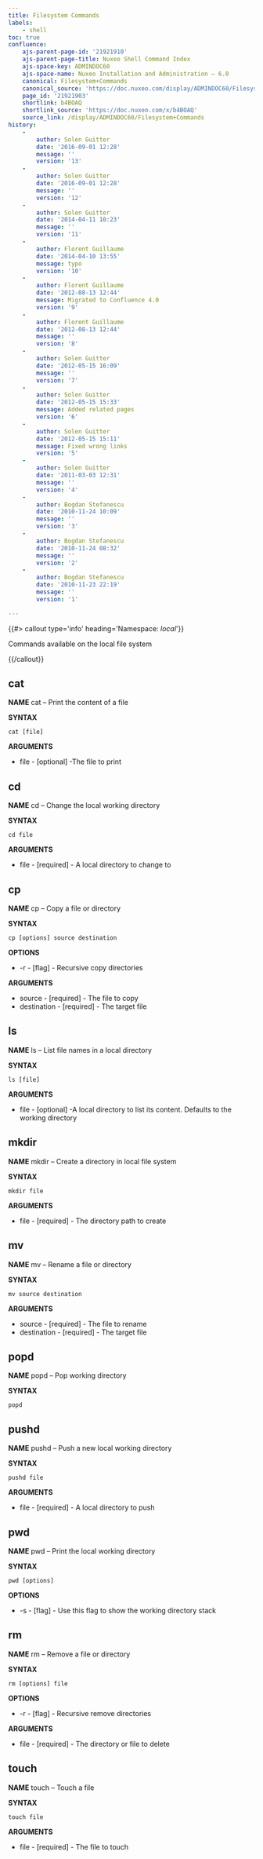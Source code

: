 ```yaml
---
title: Filesystem Commands
labels:
    - shell
toc: true
confluence:
    ajs-parent-page-id: '21921910'
    ajs-parent-page-title: Nuxeo Shell Command Index
    ajs-space-key: ADMINDOC60
    ajs-space-name: Nuxeo Installation and Administration — 6.0
    canonical: Filesystem+Commands
    canonical_source: 'https://doc.nuxeo.com/display/ADMINDOC60/Filesystem+Commands'
    page_id: '21921903'
    shortlink: b4BOAQ
    shortlink_source: 'https://doc.nuxeo.com/x/b4BOAQ'
    source_link: /display/ADMINDOC60/Filesystem+Commands
history:
    - 
        author: Solen Guitter
        date: '2016-09-01 12:28'
        message: ''
        version: '13'
    - 
        author: Solen Guitter
        date: '2016-09-01 12:28'
        message: ''
        version: '12'
    - 
        author: Solen Guitter
        date: '2014-04-11 10:23'
        message: ''
        version: '11'
    - 
        author: Florent Guillaume
        date: '2014-04-10 13:55'
        message: typo
        version: '10'
    - 
        author: Florent Guillaume
        date: '2012-08-13 12:44'
        message: Migrated to Confluence 4.0
        version: '9'
    - 
        author: Florent Guillaume
        date: '2012-08-13 12:44'
        message: ''
        version: '8'
    - 
        author: Solen Guitter
        date: '2012-05-15 16:09'
        message: ''
        version: '7'
    - 
        author: Solen Guitter
        date: '2012-05-15 15:33'
        message: Added related pages
        version: '6'
    - 
        author: Solen Guitter
        date: '2012-05-15 15:11'
        message: Fixed wrong links
        version: '5'
    - 
        author: Solen Guitter
        date: '2011-03-03 12:31'
        message: ''
        version: '4'
    - 
        author: Bogdan Stefanescu
        date: '2010-11-24 10:09'
        message: ''
        version: '3'
    - 
        author: Bogdan Stefanescu
        date: '2010-11-24 08:32'
        message: ''
        version: '2'
    - 
        author: Bogdan Stefanescu
        date: '2010-11-23 22:19'
        message: ''
        version: '1'

---
```

{{#> callout type='info' heading='Namespace: *local*'}}

Commands available on the local file system

{{/callout}}

## cat

**NAME**
cat &ndash; Print the content of a file

**SYNTAX**

```
cat [file]
```

**ARGUMENTS**

*   file - [optional] -The file to print

## cd

**NAME**
cd &ndash; Change the local working directory

**SYNTAX**

```
cd file
```

**ARGUMENTS**

*   file - [required] - A local directory to change to

## cp

**NAME**
cp &ndash; Copy a file or directory

**SYNTAX**

```
cp [options] source destination
```

**OPTIONS**

*   -r - [flag] - Recursive copy directories

**ARGUMENTS**

*   source - [required] - The file to copy
*   destination - [required] - The target file

## ls

**NAME**
ls &ndash; List file names in a local directory

**SYNTAX**

```
ls [file]
```

**ARGUMENTS**

*   file - [optional] -A local directory to list its content. Defaults to the working directory

## mkdir

**NAME**
mkdir &ndash; Create a directory in local file system

**SYNTAX**

```
mkdir file
```

**ARGUMENTS**

*   file - [required] - The directory path to create

## mv

**NAME**
mv &ndash; Rename a file or directory

**SYNTAX**

```
mv source destination
```

**ARGUMENTS**

*   source - [required] - The file to rename
*   destination - [required] - The target file

## popd

**NAME**
popd &ndash; Pop working directory

**SYNTAX**

```
popd
```

## pushd

**NAME**
pushd &ndash; Push a new local working directory

**SYNTAX**

```
pushd file
```

**ARGUMENTS**

*   file - [required] - A local directory to push

## pwd

**NAME**
pwd &ndash; Print the local working directory

**SYNTAX**

```
pwd [options]
```

**OPTIONS**

*   -s - [flag] - Use this flag to show the working directory stack

## rm

**NAME**
rm &ndash; Remove a file or directory

**SYNTAX**

```
rm [options] file
```

**OPTIONS**

*   -r - [flag] - Recursive remove directories

**ARGUMENTS**

*   file - [required] - The directory or file to delete

## touch

**NAME**
touch &ndash; Touch a file

**SYNTAX**

```
touch file
```

**ARGUMENTS**

*   file - [required] - The file to touch

&nbsp;